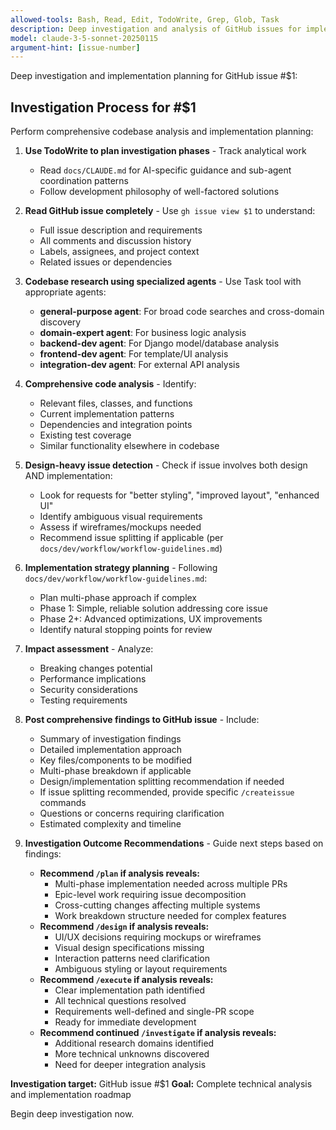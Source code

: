 ```yaml
---
allowed-tools: Bash, Read, Edit, TodoWrite, Grep, Glob, Task
description: Deep investigation and analysis of GitHub issues for implementation planning
model: claude-3-5-sonnet-20250115
argument-hint: [issue-number]
---
```


Deep investigation and implementation planning for GitHub issue #$1:

## Investigation Process for #$1

Perform comprehensive codebase analysis and implementation planning:

1. **Use TodoWrite to plan investigation phases** - Track analytical work
   - Read `docs/CLAUDE.md` for AI-specific guidance and sub-agent coordination patterns
   - Follow development philosophy of well-factored solutions

2. **Read GitHub issue completely** - Use `gh issue view $1` to understand:
   - Full issue description and requirements
   - All comments and discussion history
   - Labels, assignees, and project context
   - Related issues or dependencies

3. **Codebase research using specialized agents** - Use Task tool with appropriate agents:
   - **general-purpose agent**: For broad code searches and cross-domain discovery
   - **domain-expert agent**: For business logic analysis
   - **backend-dev agent**: For Django model/database analysis
   - **frontend-dev agent**: For template/UI analysis
   - **integration-dev agent**: For external API analysis

4. **Comprehensive code analysis** - Identify:
   - Relevant files, classes, and functions
   - Current implementation patterns
   - Dependencies and integration points
   - Existing test coverage
   - Similar functionality elsewhere in codebase

5. **Design-heavy issue detection** - Check if issue involves both design AND implementation:
   - Look for requests for "better styling", "improved layout", "enhanced UI"
   - Identify ambiguous visual requirements
   - Assess if wireframes/mockups needed
   - Recommend issue splitting if applicable (per `docs/dev/workflow/workflow-guidelines.md`)

6. **Implementation strategy planning** - Following `docs/dev/workflow/workflow-guidelines.md`:
   - Plan multi-phase approach if complex
   - Phase 1: Simple, reliable solution addressing core issue
   - Phase 2+: Advanced optimizations, UX improvements
   - Identify natural stopping points for review

7. **Impact assessment** - Analyze:
   - Breaking changes potential
   - Performance implications
   - Security considerations
   - Testing requirements

8. **Post comprehensive findings to GitHub issue** - Include:
   - Summary of investigation findings
   - Detailed implementation approach
   - Key files/components to be modified
   - Multi-phase breakdown if applicable
   - Design/implementation splitting recommendation if needed
   - If issue splitting recommended, provide specific `/createissue` commands
   - Questions or concerns requiring clarification
   - Estimated complexity and timeline

9. **Investigation Outcome Recommendations** - Guide next steps based on findings:
   - **Recommend `/plan` if analysis reveals:**
     - Multi-phase implementation needed across multiple PRs
     - Epic-level work requiring issue decomposition
     - Cross-cutting changes affecting multiple systems
     - Work breakdown structure needed for complex features
   - **Recommend `/design` if analysis reveals:**
     - UI/UX decisions requiring mockups or wireframes
     - Visual design specifications missing
     - Interaction patterns need clarification
     - Ambiguous styling or layout requirements
   - **Recommend `/execute` if analysis reveals:**
     - Clear implementation path identified
     - All technical questions resolved
     - Requirements well-defined and single-PR scope
     - Ready for immediate development
   - **Recommend continued `/investigate` if analysis reveals:**
     - Additional research domains identified
     - More technical unknowns discovered
     - Need for deeper integration analysis

**Investigation target:** GitHub issue #$1
**Goal:** Complete technical analysis and implementation roadmap

Begin deep investigation now.